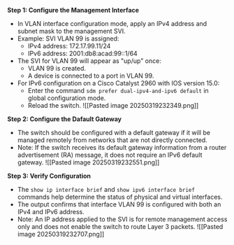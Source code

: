 **Step 1: Configure the Management Interface**
- In VLAN interface configuration mode, apply an IPv4 address and subnet mask to the management SVI.
- Example: SVI VLAN 99 is assigned:
    - IPv4 address: 172.17.99.11/24
    - IPv6 address: 2001:db8:acad:99::1/64
- The SVI for VLAN 99 will appear as "up/up" once:
    - VLAN 99 is created.
    - A device is connected to a port in VLAN 99.
- For IPv6 configuration on a Cisco Catalyst 2960 with IOS version 15.0:
    - Enter the command `sdm prefer dual-ipv4-and-ipv6 default` in global configuration mode.
    - Reload the switch.
![[Pasted image 20250319232349.png]]

**Step 2: Configure the Dafault Gateway**
- The switch should be configured with a default gateway if it will be managed remotely from networks that are not directly connected.
- Note: If the switch receives its default gateway information from a router advertisement (RA) message, it does not require an IPv6 default gateway.
![[Pasted image 20250319232551.png]]

**Step 3: Verify Configuration**
- The `show ip interface brief` and `show ipv6 interface brief` commands help determine the status of physical and virtual interfaces.
- The output confirms that interface VLAN 99 is configured with both an IPv4 and IPv6 address.
- Note: An IP address applied to the SVI is for remote management access only and does not enable the switch to route Layer 3 packets.
![[Pasted image 20250319232707.png]]
